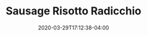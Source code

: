 ---
layout: recipe
date: 2020-03-29T17:12:38-04:00
draft: false    
title:  "Sausage Risotto Radicchio" # The title of your awesome recipe
image: risotto.png # Name of image in recipe bundle
imagecredit: # URL to image source page, website, or creator
YouTubeID:  # The F2SYDXV1W1w part of https://www.youtube.com/watch?v=F2SYDXV1W1w
authorName: # Name of the recipe/article author
authorURL: # URL of their home website
sourceName: Gennaro Contaldo
sourceURL: https://www.youtube.com/watch?v=f1slhK8JG84 # Actual URL of the recipe itself
category: dinner # The type of meal or course your recipe is about. For example: "dinner", "entree", or "dessert".
cuisine: Italian # The region associated with your recipe. For example, "French", Mediterranean", or "American".
tags: # You don't have to have 3, feel free to have 10, 1, or none
  - risotto
  - sausage
yield: 2 people
prepTime: 10 minutes
cookTime: 30 minutes

ingredients:
- 1 white onion
- 5 sausages
- 200g risotto rice
- 1 Radicchio
- butter
- parmesan cheese 
- 1/2 glass of white wine
- parsley
- 1.5 litres of chicken stock

directions:
- Dice onion and sweat in a little olive oil
- Remove the skin from the sausages
- Break up 3 of the sausages in the pan with the onions and brown them
- Cut up radicchio and place in the pan
- Place risotto in the pan and let cook for a bit stirring with a wodden spoon only
- Pour white wine in
- When wine has obsorbed 
- Laddle in chicken stock 1 at a time waiting for rice to absorb the liquid.
- Mix remaining 2 sausages, some parmesan cheese and parsley and a little water to make some meatballs and fry in a separate pan
- When risotto is done put some butter and parmesan cheese in the pan and mix it up.
- Serve risotto in a bowl, place meatballs on top, drizzle with balsamic vinegar and radicchio
---